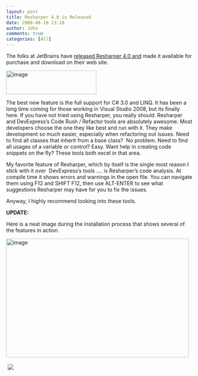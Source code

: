 ```yaml
---
layout: post
title: Resharper 4.0 is Released
date: 2008-06-10 13:10
author: John
comments: true
categories: [All]
---
```

<p>The folks at JetBrains have <a href="http://www.jetbrains.com/resharper/">released Resharper 4.0 and</a> made it available for purchase and download on their web site.</p>  <p><a href="http://www.jetbrains.com/resharper/"><img title="image" style="border-right: 0px; border-top: 0px; border-left: 0px; border-bottom: 0px" height="64" alt="image" src="http://images.johnpapa.net/wp-content/uploads/files/media/image/WindowsLiveWriter/Resharper4.0isReleased_B790/image_3.png" width="244" border="0" /></a> </p>  <p>The best new feature is the full support for C# 3.0 and LINQ. It has been a long time coming for those working in Visual Studio 2008, but its finally here. If you have not tried using Resharper, you really should. Resharper and DevExpress’s Code Rush / Refactor tools are absolutely awesome. Most developers choose the one they like best and run with it. They make development so much easier, especially when refactoring out issues. Need to find all classes that inherit from a base class?&#160; No problem. Need to find all usages of a variable or control? Easy. Want help in creating code snippets on the fly? These tools both excel in that area.</p>  <p>My favorite feature of Resharper, which by itself is the single most reason I stick with it over&#160; DevExpress’s tools …. is Resharper’s code analysis. At compile time it shows errors and warnings in the open file. You can navigate them using F12 and SHIFT F12, then use ALT-ENTER to see what suggestions Resharper may have for you to fix the issues.</p>  <p>Anyway, I highly recommend looking into these tools.</p>  <p><strong>UPDATE:</strong></p>  <p>Here is a neat image during the installation process that shows several of the features in action.</p>  <p><img title="image" style="border-right: 0px; border-top: 0px; border-left: 0px; border-bottom: 0px" height="321" alt="image" src="http://images.johnpapa.net/wp-content/uploads/files/media/image/WindowsLiveWriter/Resharper4.0isReleased_B790/image_6.png" width="494" border="0" /></p><div class="wlWriterHeaderFooter" style="text-align:left; margin:0px; padding:4px 4px 4px 4px;"><a href="http://www.dotnetkicks.com/kick/?url=/all/resharper-4-0-is-released/"><img src="http://www.dotnetkicks.com/Services/Images/KickItImageGenerator.ashx?url=/all/resharper-4-0-is-released/&amp;bgcolor=0080C0&amp;fgcolor=FFFFFF&amp;border=000000&amp;cbgcolor=D4E1ED&amp;cfgcolor=000000" border="0/"></a></div><div class="wlWriterHeaderFooter" style="text-align:left; margin:0px; padding:4px 4px 4px 4px;"><script type="text/javascript">var dzone_url = '/all/resharper-4-0-is-released/';</script><script type="text/javascript">var dzone_title = 'Resharper 4.0 is Released';</script><script type="text/javascript">var dzone_blurb = 'Resharper 4.0 is Released';</script><script type="text/javascript">var dzone_style = '1';</script><script language="javascript" src="http://widgets.dzone.com/widgets/zoneit.js"></script> </div>

